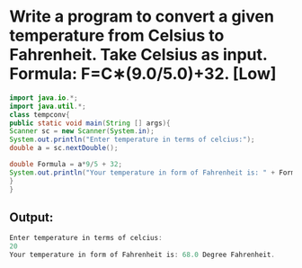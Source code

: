 # Write a program to convert a given temperature from Celsius to Fahrenheit. Take Celsius as input. Formula: F=C∗(9.0/5.0)+32. [Low]

```java
import java.io.*;
import java.util.*;
class tempconv{
public static void main(String [] args){
Scanner sc = new Scanner(System.in);
System.out.println("Enter temperature in terms of celcius:");
double a = sc.nextDouble();

double Formula = a*9/5 + 32;
System.out.println("Your temperature in form of Fahrenheit is: " + Formula + " Degree Fahrenheit." );
}
}
```

## Output:

```java
Enter temperature in terms of celcius:
20
Your temperature in form of Fahrenheit is: 68.0 Degree Fahrenheit.
```

